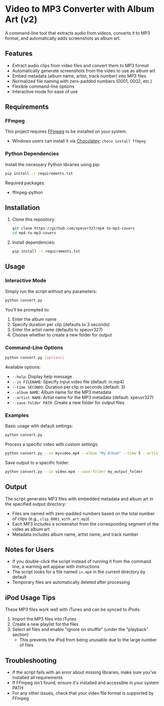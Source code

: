 # Video to MP3 Converter with Album Art (v2)

A command-line tool that extracts audio from videos, converts it to MP3 format, and automatically adds screenshots as album art.

## Features

- Extract audio clips from video files and convert them to MP3 format
- Automatically generate screenshots from the video to use as album art
- Embed metadata (album name, artist, track number) into MP3 files
- Normalized file naming with zero-padded numbers (0001, 0002, etc.)
- Flexible command-line options
- Interactive mode for ease of use

## Requirements

### FFmpeg

This project requires [FFmpeg](https://www.ffmpeg.org/) to be installed on your system.
- Windows users can install it via [Chocolatey](https://community.chocolatey.org/packages/ffmpeg): `choco install ffmpeg`

### Python Dependencies

Install the necessary Python libraries using pip:

```bash
pip install -r requirements.txt
```

Required packages:
- ffmpeg-python

## Installation

1. Clone this repository:
   ```bash
   git clone https://github.com/xpeuvr327/mp4-to-mp3-covers
   cd mp4-to-mp3-covers
   ```

2. Install dependencies:
   ```bash
   pip install -r requirements.txt
   ```

## Usage

### Interactive Mode

Simply run the script without any parameters:

```bash
python convert.py
```

You'll be prompted to:
1. Enter the album name
2. Specify duration per clip (defaults to 3 seconds)
3. Enter the artist name (defaults to xpeuvr327)
4. Choose whether to create a new folder for output

### Command-Line Options

```bash
python convert.py [options]
```

Available options:
- `--help`: Display help message
- `--in FILENAME`: Specify input video file (default: in.mp4)
- `--time SECONDS`: Duration per clip in seconds (default: 3)
- `--album NAME`: Album name for the MP3 metadata
- `--artist NAME`: Artist name for the MP3 metadata (default: xpeuvr327)
- `--save-folder PATH`: Create a new folder for output files

### Examples

Basic usage with default settings:
```bash
python convert.py
```

Process a specific video with custom settings:
```bash
python convert.py --in myvideo.mp4 --album "My Album" --time 5 --artist "Artist Name"
```

Save output to a specific folder:
```bash
python convert.py --in video.mp4 --save-folder my_output_folder
```

## Output

The script generates MP3 files with embedded metadata and album art in the specified output directory:
- Files are named with zero-padded numbers based on the total number of clips (e.g., `clip_0001_with_art.mp3`)
- Each MP3 includes a screenshot from the corresponding segment of the video as album art
- Metadata includes album name, artist name, and track number

## Notes for Users

- If you double-click the script instead of running it from the command line, a warning will appear with instructions
- The script looks for a file named `in.mp4` in the current directory by default
- Temporary files are automatically deleted after processing

## iPod Usage Tips

These MP3 files work well with iTunes and can be synced to iPods:

1. Import the MP3 files into iTunes
2. Create a new playlist for the files
3. Select all files and enable "ignore on shuffle" (under the "playback" section)
   - This prevents the iPod from being unusable due to the large number of files

## Troubleshooting

- If the script fails with an error about missing libraries, make sure you've installed all requirements
- If FFmpeg isn't found, ensure it's installed and accessible in your system PATH
- For any other issues, check that your video file format is supported by FFmpeg
